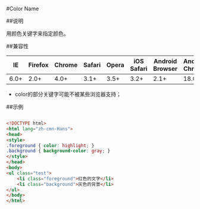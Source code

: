 #Color Name

##说明

用颜色关键字来指定颜色。



##兼容性


<table class="compatible">
<thead>
	<tr>
		<th>IE</th>
		<th>Firefox</th>
		<th>Chrome</th>
		<th>Safari</th>
		<th>Opera</th>
		<th>iOS Safari</th>
		<th>Android Browser</th>
		<th>Android Chrome</th>
	</tr>
</thead>
<tbody>
	<tr>
		<td class="support">6.0+</td>
		<td class="support">2.0+</td>
		<td class="support">4.0+</td>
		<td class="support">3.1+</td>
		<td class="support">3.5+</td>
		<td class="support">3.2+</td>
		<td class="support">2.1+</td>
		<td class="support">18.0+</td>
	</tr>
</tbody>
</table>


- color的部分关键字可能不被某些浏览器支持；


##示例

```html

<!DOCTYPE html>
<html lang="zh-cmn-Hans">
<head>
<style>
.foreground { color: highlight; }
.background { background-color: gray; }
</style>
</head>
<body>
<ul class="test">
	<li class="foreground">红色的文字</li>
	<li class="background">灰色的背景</li>
</ul>
</body>
</html>

```
